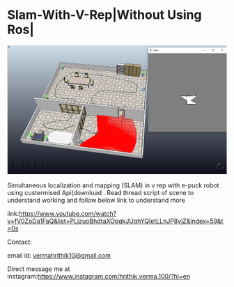 # Slam-With-V-Rep|Without Using Ros|
![](picture/gridmap.PNG)


 Simultaneous localization and mapping (SLAM) in v rep with e-puck robot using custermised Api(download .
 Read thread script of scene to understand working and follow below link to understand more
 
 link:https://www.youtube.com/watch?v=fV0ZoDa1FaQ&list=PLjzuoBhdtaXOoqkJUqhYQletLLnJP8vjZ&index=59&t=0s
 
 Contact:
 
 email id: vermahrithik10@gmail.com 
 
 Direct message me at instagram:https://www.instagram.com/hrithik.verma.100/?hl=en
 
